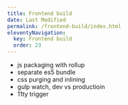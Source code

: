 ```yaml
---
title: Frontend build
date: Last Modified 
permalink: /frontend-build/index.html
eleventyNavigation:
  key: Frontend build
  order: 23
---
```


- js packaging with rollup
- separate es5 bundle
- css purging and inlining
- gulp watch, dev vs productioin
- 11ty trigger

